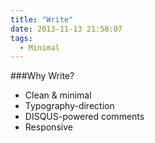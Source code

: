 ```yaml
---
title: "Write"
date: 2013-11-13 21:58:07
tags: 
  - Minimal
---
```


###Why Write?

* Clean & minimal
* Typography-direction
* DISQUS-powered comments
* Responsive
